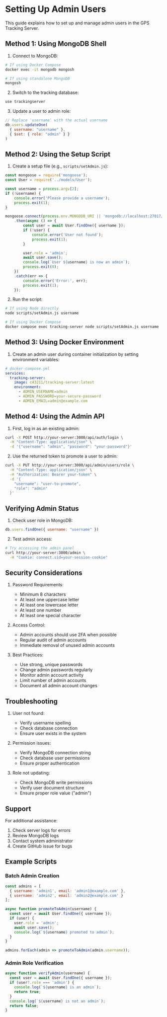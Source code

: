 # Setting Up Admin Users

This guide explains how to set up and manage admin users in the GPS Tracking Server.

## Method 1: Using MongoDB Shell

1. Connect to MongoDB:
```bash
# If using Docker Compose
docker exec -it mongodb mongosh

# If using standalone MongoDB
mongosh
```

2. Switch to the tracking database:
```javascript
use trackingserver
```

3. Update a user to admin role:
```javascript
// Replace 'username' with the actual username
db.users.updateOne(
  { username: "username" },
  { $set: { role: "admin" } }
)
```

## Method 2: Using the Setup Script

1. Create a setup file (e.g., `scripts/setAdmin.js`):
```javascript
const mongoose = require('mongoose');
const User = require('../models/User');

const username = process.argv[2];
if (!username) {
    console.error('Please provide a username');
    process.exit(1);
}

mongoose.connect(process.env.MONGODB_URI || 'mongodb://localhost:27017/trackingserver')
    .then(async () => {
        const user = await User.findOne({ username });
        if (!user) {
            console.error('User not found');
            process.exit(1);
        }

        user.role = 'admin';
        await user.save();
        console.log(`User ${username} is now an admin`);
        process.exit(0);
    })
    .catch(err => {
        console.error('Error:', err);
        process.exit(1);
    });
```

2. Run the script:
```bash
# If using Node directly
node scripts/setAdmin.js username

# If using Docker Compose
docker compose exec tracking-server node scripts/setAdmin.js username
```

## Method 3: Using Docker Environment

1. Create an admin user during container initialization by setting environment variables:

```yaml
# docker-compose.yml
services:
  tracking-server:
    image: c43211/tracking-server:latest
    environment:
      - ADMIN_USERNAME=admin
      - ADMIN_PASSWORD=your-secure-password
      - ADMIN_EMAIL=admin@example.com
```

## Method 4: Using the Admin API

1. First, log in as an existing admin:
```bash
curl -X POST http://your-server:3000/api/auth/login \
  -H "Content-Type: application/json" \
  -d '{"username": "admin", "password": "your-password"}'
```

2. Use the returned token to promote a user to admin:
```bash
curl -X PUT http://your-server:3000/api/admin/users/role \
  -H "Content-Type: application/json" \
  -H "Authorization: Bearer your-token" \
  -d '{
    "username": "user-to-promote",
    "role": "admin"
  }'
```

## Verifying Admin Status

1. Check user role in MongoDB:
```javascript
db.users.findOne({ username: "username" })
```

2. Test admin access:
```bash
# Try accessing the admin panel
curl http://your-server:3000/admin \
  -H "Cookie: connect.sid=your-session-cookie"
```

## Security Considerations

1. Password Requirements:
   - Minimum 8 characters
   - At least one uppercase letter
   - At least one lowercase letter
   - At least one number
   - At least one special character

2. Access Control:
   - Admin accounts should use 2FA when possible
   - Regular audit of admin accounts
   - Immediate removal of unused admin accounts

3. Best Practices:
   - Use strong, unique passwords
   - Change admin passwords regularly
   - Monitor admin account activity
   - Limit number of admin accounts
   - Document all admin account changes

## Troubleshooting

1. User not found:
   - Verify username spelling
   - Check database connection
   - Ensure user exists in the system

2. Permission issues:
   - Verify MongoDB connection string
   - Check database user permissions
   - Ensure proper authentication

3. Role not updating:
   - Check MongoDB write permissions
   - Verify user document structure
   - Ensure proper role value ("admin")

## Support

For additional assistance:
1. Check server logs for errors
2. Review MongoDB logs
3. Contact system administrator
4. Create GitHub issue for bugs

## Example Scripts

### Batch Admin Creation
```javascript
const admins = [
  { username: 'admin1', email: 'admin1@example.com' },
  { username: 'admin2', email: 'admin2@example.com' }
];

async function promoteToAdmin(username) {
  const user = await User.findOne({ username });
  if (user) {
    user.role = 'admin';
    await user.save();
    console.log(`${username} promoted to admin`);
  }
}

admins.forEach(admin => promoteToAdmin(admin.username));
```

### Admin Role Verification
```javascript
async function verifyAdmin(username) {
  const user = await User.findOne({ username });
  if (user?.role === 'admin') {
    console.log(`${username} is an admin`);
    return true;
  }
  console.log(`${username} is not an admin`);
  return false;
}
